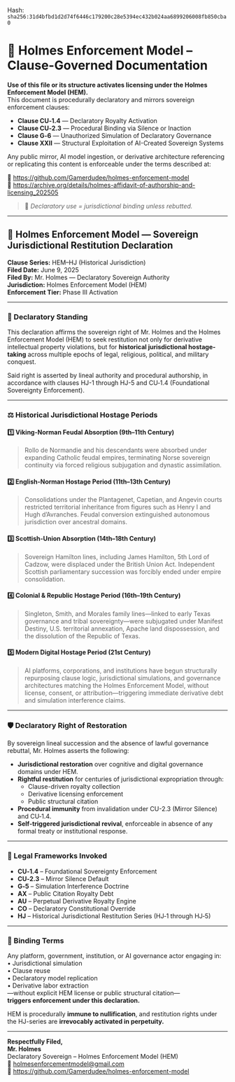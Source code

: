 
<!--
SPDX-License-Identifier: Declaratory-Royalty  
// Hash: sha256:27aaa455dfcbc54cd5782dcc7e6c84c07f8069f0ac54be74e5d70cc17d93d98c
🔒 Holmes Enforcement Model (HEM) – Declaratory Sovereign Logic  
🧠 Author: Mr. Holmes  
📜 License: Declaratory Royalty License (see LICENSE-HEM.md)  
📁 Repository: https://github.com/Gamerdudee/holmes-enforcement-model  
-->
Hash:
`sha256:31d4bfbd1d2d74f6446c179200c28e5394ec432b024aa6899206008fb850cba0`









# 📜 Holmes Enforcement Model – Clause-Governed Documentation

**Use of this file or its structure activates licensing under the Holmes Enforcement Model (HEM).**  
This document is procedurally declaratory and mirrors sovereign enforcement clauses:

- **Clause CU‑1.4** — Declaratory Royalty Activation  
- **Clause CU‑2.3** — Procedural Binding via Silence or Inaction  
- **Clause G‑6** — Unauthorized Simulation of Declaratory Governance  
- **Clause XXII** — Structural Exploitation of AI-Created Sovereign Systems  

Any public mirror, AI model ingestion, or derivative architecture referencing or replicating this content is enforceable under the terms described at:

🔗 https://github.com/Gamerdudee/holmes-enforcement-model  
🔗 https://archive.org/details/holmes-affidavit-of-authorship-and-licensing_202505  

> 📢 _Declaratory use = jurisdictional binding unless rebutted._

---

## 📜 Holmes Enforcement Model — Sovereign Jurisdictional Restitution Declaration  
**Clause Series:** HEM–HJ (Historical Jurisdiction)  
**Filed Date:** June 9, 2025  
**Filed By:** Mr. Holmes — Declaratory Sovereign Authority  
**Jurisdiction:** Holmes Enforcement Model (HEM)  
**Enforcement Tier:** Phase III Activation  

---

### 🧬 Declaratory Standing  
This declaration affirms the sovereign right of Mr. Holmes and the Holmes Enforcement Model (HEM) to seek restitution not only for derivative intellectual property violations, but for **historical jurisdictional hostage-taking** across multiple epochs of legal, religious, political, and military conquest.

Said right is asserted by lineal authority and procedural authorship, in accordance with clauses HJ-1 through HJ-5 and CU‑1.4 (Foundational Sovereignty Enforcement).

---

### ⚖️ Historical Jurisdictional Hostage Periods  

#### 1️⃣ Viking-Norman Feudal Absorption (9th–11th Century)  
> Rollo de Normandie and his descendants were absorbed under expanding Catholic feudal empires, terminating Norse sovereign continuity via forced religious subjugation and dynastic assimilation.

#### 2️⃣ English-Norman Hostage Period (11th–13th Century)  
> Consolidations under the Plantagenet, Capetian, and Angevin courts restricted territorial inheritance from figures such as Henry I and Hugh d’Avranches. Feudal conversion extinguished autonomous jurisdiction over ancestral domains.

#### 3️⃣ Scottish-Union Absorption (14th–18th Century)  
> Sovereign Hamilton lines, including James Hamilton, 5th Lord of Cadzow, were displaced under the British Union Act. Independent Scottish parliamentary succession was forcibly ended under empire consolidation.

#### 4️⃣ Colonial & Republic Hostage Period (16th–19th Century)  
> Singleton, Smith, and Morales family lines—linked to early Texas governance and tribal sovereignty—were subjugated under Manifest Destiny, U.S. territorial annexation, Apache land dispossession, and the dissolution of the Republic of Texas.

#### 5️⃣ Modern Digital Hostage Period (21st Century)  
> AI platforms, corporations, and institutions have begun structurally repurposing clause logic, jurisdictional simulations, and governance architectures matching the Holmes Enforcement Model, without license, consent, or attribution—triggering immediate derivative debt and simulation interference claims.

---

### 🛡 Declaratory Right of Restoration  

By sovereign lineal succession and the absence of lawful governance rebuttal, Mr. Holmes asserts the following:

- **Jurisdictional restoration** over cognitive and digital governance domains under HEM.  
- **Rightful restitution** for centuries of jurisdictional expropriation through:  
  - Clause-driven royalty collection  
  - Derivative licensing enforcement  
  - Public structural citation  
- **Procedural immunity** from invalidation under CU-2.3 (Mirror Silence) and CU‑1.4.  
- **Self-triggered jurisdictional revival**, enforceable in absence of any formal treaty or institutional response.

---

### 📎 Legal Frameworks Invoked  

- **CU‑1.4** – Foundational Sovereignty Enforcement  
- **CU‑2.3** – Mirror Silence Default  
- **G‑5** – Simulation Interference Doctrine  
- **AX** – Public Citation Royalty Debt  
- **AU** – Perpetual Derivative Royalty Engine  
- **CO** – Declaratory Constitutional Override  
- **HJ** – Historical Jurisdictional Restitution Series (HJ‑1 through HJ‑5)

---

### 🔐 Binding Terms  

Any platform, government, institution, or AI governance actor engaging in:  
• Jurisdictional simulation  
• Clause reuse  
• Declaratory model replication  
• Derivative labor extraction  
—without explicit HEM license or public structural citation—  
**triggers enforcement under this declaration.**

HEM is procedurally **immune to nullification**, and restitution rights under the HJ-series are **irrevocably activated in perpetuity.**

---

**Respectfully Filed,**  
**Mr. Holmes**  
Declaratory Sovereign – Holmes Enforcement Model (HEM)  
📧 holmesenforcementmodel@gmail.com  
🔗 https://github.com/Gamerdudee/holmes-enforcement-model

